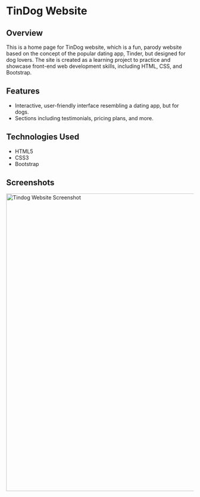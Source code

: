 # TinDog Website

## Overview
This is a home page for TinDog website, which is a fun, parody website based on the concept of the popular dating app, Tinder, but designed for dog lovers. The site is created as a learning project to practice and showcase front-end web development skills, including HTML, CSS, and Bootstrap.

## Features
- Interactive, user-friendly interface resembling a dating app, but for dogs.
- Sections including testimonials, pricing plans, and more.

## Technologies Used
- HTML5
- CSS3
- Bootstrap

## Screenshots
<img src="https://i.postimg.cc/1zKJSrm0/Tin-Dog-screenshot.png" alt="Tindog Website Screenshot" width="800"/>
